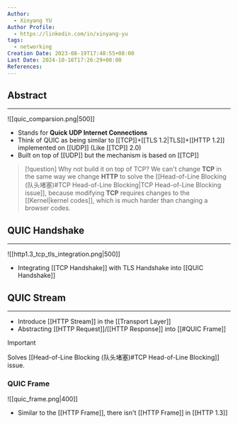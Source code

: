 ```yaml
---
Author:
  - Xinyang YU
Author Profile:
  - https://linkedin.com/in/xinyang-yu
tags:
  - networking
Creation Date: 2023-08-19T17:48:55+08:00
Last Date: 2024-10-16T17:26:29+08:00
References: 
---
```

## Abstract
---
![[quic_comparsion.png|500]]

- Stands for **Quick UDP Internet Connections**
- Think of QUIC as being similar to [[TCP]]+[[TLS 1.2|TLS]]+[[HTTP 1.2]] implemented on [[UDP]] (Like [[TCP]] 2.0) 
- Built on top of [[UDP]] but the mechanism is based on [[TCP]]

>[!question] Why not build it on top of TCP?
> We can't change **TCP** in the same way we change **HTTP** to solve the [[Head-of-Line Blocking (队头堵塞)#TCP Head-of-Line Blocking|TCP Head-of-Line Blocking issue]], because modifying **TCP** requires changes to the [[Kernel|kernel codes]], which is much harder than changing a browser codes.


## QUIC Handshake
---
![[http1.3_tcp_tls_integration.png|500]]

- Integrating [[TCP Handshake]] with TLS Handshake into [[QUIC Handshake]]




## QUIC Stream
---
- Introduce [[HTTP Stream]] in the [[Transport Layer]]
- Abstracting [[HTTP Request]]/[[HTTP Response]] into [[#QUIC Frame]]

>[!important]
> Solves [[Head-of-Line Blocking (队头堵塞)#TCP Head-of-Line Blocking]] issue.

### QUIC Frame
![[quic_frame.png|400]]

- Similar to the [[HTTP Frame]], there isn't [[HTTP Frame]] in [[HTTP 1.3]]
